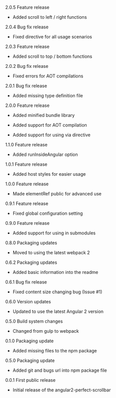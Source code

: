 2.0.5 Feature release

  - Added scroll to left / right functions

2.0.4 Bug fix release

  - Fixed directive for all usage scenarios

2.0.3 Feature release

  - Added scroll to top / bottom functions

2.0.2 Bug fix release

  - Fixed errors for AOT compilations

2.0.1 Bug fix release

  - Added missing type definition file

2.0.0 Feature release

  - Added minified bundle library

  - Added support for AOT compilation

  - Added support for using via directive

1.1.0 Feature release

  - Added runInsideAngular option

1.0.1 Feature release

  - Added host styles for easier usage

1.0.0 Feature release

  - Made elementRef public for advanced use

0.9.1 Feature release

  - Fixed global configuration setting

0.9.0 Feature release

  - Added support for using in submodules

0.8.0 Packaging updates

  - Moved to using the latest webpack 2

0.6.2 Packaging updates

  - Added basic information into the readme

0.6.1 Bug fix release

  - Fixed content size changing bug (Issue #1)

0.6.0 Version updates

  - Updated to use the latest Angular 2 version

0.5.0 Build system changes

  - Changed from gulp to webpack

0.1.0 Packaging update

  - Added missing files to the npm package

0.5.0 Packaging update

  - Added git and bugs url into npm package file

0.0.1 First public release

  - Initial release of the angular2-perfect-scrollbar
